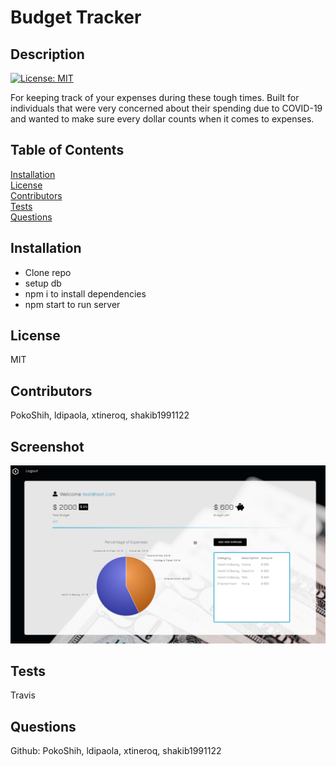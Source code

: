 
  # Budget Tracker

  ## Description
  [![License: MIT](https://img.shields.io/badge/License-MIT-yellow.svg)](https://opensource.org/licenses/MIT)

  For keeping track of your expenses during these tough times.
  Built for individuals that were very concerned about their spending due to COVID-19 and wanted to make sure every dollar counts when it comes to expenses.


  ## Table of Contents  
  [Installation](#Installation)  
  [License](#License)  
  [Contributors](#Contributors)  
  [Tests](#Tests)  
  [Questions](#Questions)  
   



  ## Installation
  - Clone repo
  - setup db
  - npm i to install dependencies 
  - npm start to run server


  ## License
  MIT

  ## Contributors
  PokoShih, ldipaola, xtineroq, shakib1991122

  ## Screenshot

  ![Budget Tracker](./public/images/project.png)

  ## Tests
  Travis

  ## Questions
  Github: PokoShih, ldipaola, xtineroq, shakib1991122
